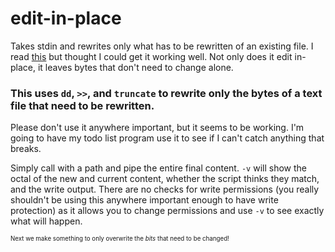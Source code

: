 # edit-in-place
Takes stdin and rewrites only what has to be rewritten of an existing file. I read [this](https://backreference.org/2011/01/29/in-place-editing-of-files/) but thought I could get it working well. Not only does it edit in-place, it leaves bytes that don't need to change alone.

### This uses `dd`, `>>`, and `truncate` to rewrite only the bytes of a text file that need to be rewritten.
Please don't use it anywhere important, but it seems to be working. I'm going to have my todo list program use it to see if I can't catch anything that breaks.

Simply call with a path and pipe the entire final content.
`-v` will show the octal of the new and current content, whether the script thinks they match, and the write output.
There are no checks for write permissions (you really shouldn't be using this anywhere important enough to have write protection) as it allows you to change permissions and use `-v` to see exactly what will happen.

<sup><sub>Next we make something to only overwrite the *bits* that need to be changed!
